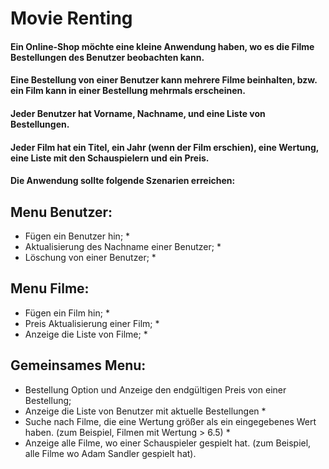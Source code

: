 # Movie Renting

#### Ein Online-Shop möchte eine kleine Anwendung haben, wo es die Filme Bestellungen des Benutzer beobachten kann.

#### Eine Bestellung von einer Benutzer kann mehrere Filme beinhalten, bzw. ein Film kann in einer Bestellung mehrmals erscheinen.

#### Jeder Benutzer hat Vorname, Nachname, und eine Liste von Bestellungen.

#### Jeder Film hat ein Titel, ein Jahr (wenn der Film erschien), eine Wertung, eine Liste mit den Schauspielern und ein Preis.

#### Die Anwendung sollte folgende Szenarien erreichen:

## Menu Benutzer:
* Fügen ein Benutzer hin; *
* Aktualisierung des Nachname einer Benutzer; *
* Löschung von einer Benutzer; *
## Menu Filme:
* Fügen ein Film hin; *
* Preis Aktualisierung einer Film; *
* Anzeige die Liste von Filme; *
## Gemeinsames Menu:
* Bestellung Option und Anzeige den endgültigen Preis von einer Bestellung;
* Anzeige die Liste von Benutzer mit aktuelle Bestellungen *
* Suche nach Filme, die eine Wertung größer als ein eingegebenes Wert haben. (zum Beispiel, Filmen mit Wertung > 6.5) *
* Anzeige alle Filme, wo einer Schauspieler gespielt hat. (zum Beispiel, alle Filme wo Adam Sandler gespielt hat).
